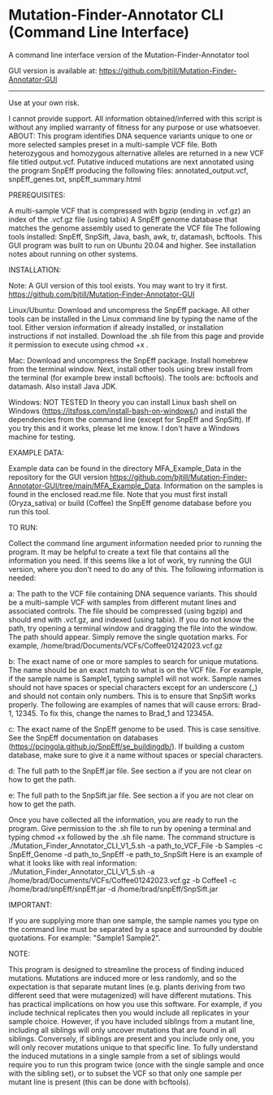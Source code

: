 # Mutation-Finder-Annotator CLI (Command Line Interface)
A command line interface version of the Mutation-Finder-Annotator tool

GUI version is available at: https://github.com/bjtill/Mutation-Finder-Annotator-GUI
______________________________________________________________________________________________________
Use at your own risk.

I cannot provide support. All information obtained/inferred with this script is without any implied warranty of fitness for any purpose or use whatsoever.
ABOUT: This program identifies DNA sequence variants unique to one or more selected samples preset in a multi-sample VCF file. Both heterozygous and homozygous alternative alleles are returned in a new VCF file titled output.vcf. Putative induced mutations are next annotated using the program SnpEff producing the following files: annotated_output.vcf, snpEff_genes.txt, snpEff_summary.html

PREREQUISITES:

A multi-sample VCF that is compressed with bgzip (ending in .vcf.gz) an index of the .vcf.gz file (using tabix) A SnpEff genome database that matches the genome assembly used to generate the VCF file The following tools installed: SnpEff, SnpSift, Java, bash, awk, tr, datamash, bcftools. This GUI program was built to run on Ubuntu 20.04 and higher. See installation notes about running on other systems.

INSTALLATION:

Note: A GUI version of this tool exists. You may want to try it first. https://github.com/bjtill/Mutation-Finder-Annotator-GUI

Linux/Ubuntu:
Download and uncompress the SnpEff package. All other tools can be installed in the Linux command line by typing the name of the tool. Either version information if already installed, or installation instructions if not installed. Download the .sh file from this page and provide it permission to execute using chmod +x .

Mac: 
Download and uncompress the SnpEff package. Install homebrew from the terminal window. Next, install other tools using brew install from the terminal (for example brew install bcftools). The tools are: bcftools and datamash. Also install Java JDK.

Windows: 
NOT TESTED In theory you can install Linux bash shell on Windows (https://itsfoss.com/install-bash-on-windows/) and install the dependencies from the command line (except for SnpEff and SnpSift). If you try this and it works, please let me know. I don't have a Windows machine for testing.

EXAMPLE DATA:

Example data can be found in the directory MFA_Example_Data in the repository for the GUI version https://github.com/bjtill/Mutation-Finder-Annotator-GUI/tree/main/MFA_Example_Data. Information on the samples is found in the enclosed read.me file. Note that you must first install (Oryza_sativa) or build (Coffee) the SnpEff genome database before you run this tool.

TO RUN:

Collect the command line argument information needed prior to running the program. It may be helpful to create a text file that contains all the information you need. If this seems like a lot of work, try running the GUI version, where you don't need to do any of this. The following information is needed:

a: The path to the VCF file containing DNA sequence variants. This should be a multi-sample VCF with samples from different mutant lines and associated controls. The file should be compressed (using bgzip) and should end with .vcf.gz, and indexed (using tabix). If you do not know the path, try opening a terminal window and dragging the file into the window. The path should appear. Simply remove the single quotation marks. For example, /home/brad/Documents/VCFs/Coffee01242023.vcf.gz

b: The exact name of one or more samples to search for unique mutations. The name should be an exact match to what is on the VCF file. For example, if the sample name is Sample1, typing sample1 will not work. Sample names should not have spaces or special characters except for an underscore (_) and should not contain only numbers. This is to ensure that SnpSift works properly. The following are examples of names that will cause errors: Brad-1, 12345. To fix this, change the names to Brad_1 and 12345A.

c: The exact name of the SnpEff genome to be used. This is case sensitive. See the SnpEff documentation on databases (https://pcingola.github.io/SnpEff/se_buildingdb/). If building a custom database, make sure to give it a name without spaces or special characters.

d: The full path to the SnpEff.jar file. See section a if you are not clear on how to get the path.

e: The full path to the SnpSift.jar file. See section a if you are not clear on how to get the path.

Once you have collected all the information, you are ready to run the program. Give permission to the .sh file to run by opening a terminal and typing chmod +x followed by the .sh file name. The command structure is
./Mutation_Finder_Annotator_CLI_V1_5.sh -a path_to_VCF_File -b Samples -c SnpEff_Genome -d path_to_SnpEff -e path_to_SnpSift
Here is an example of what it looks like with real information:
./Mutation_Finder_Annotator_CLI_V1_5.sh -a /home/brad/Documents/VCFs/Coffee01242023.vcf.gz -b Coffee1 -c /home/brad/snpEff/snpEff.jar -d /home/brad/snpEff/SnpSift.jar

IMPORTANT:

If you are supplying more than one sample, the sample names you type on the command line must be separated by a space and surrounded by double quotations. For example: "Sample1 Sample2".

NOTE: 

This program is designed to streamline the process of finding induced mutations. Mutations are induced more or less randomly, and so the expectation is that separate mutant lines (e.g. plants deriving from two different seed that were mutagenized) will have different mutations. This has practical implications on how you use this software. For example, if you include technical replicates then you would include all replicates in your sample choice. However, if you have included siblings from a mutant line, including all siblings will only uncover mutations that are found in all siblings. Conversely, if siblings are present and you include only one, you will only recover mutations unique to that specific line. To fully understand the induced mutations in a single sample from a set of siblings would require you to run this program twice (once with the single sample and once with the sibling set), or to subset the VCF so that only one sample per mutant line is present (this can be done with bcftools).


